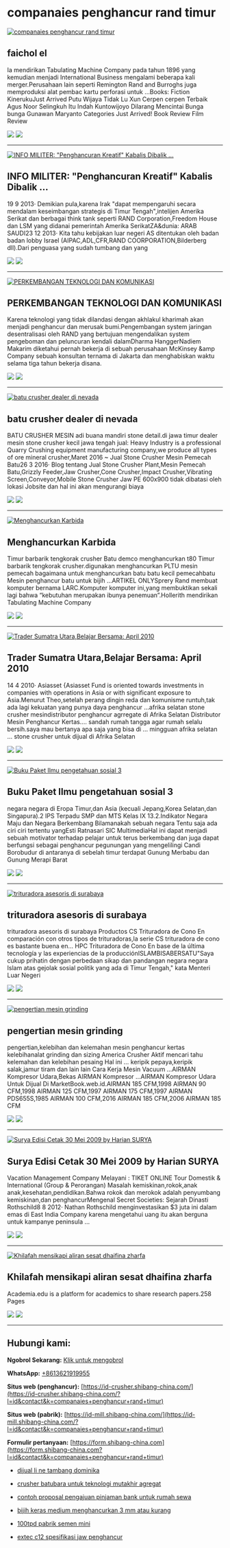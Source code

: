 # companaies penghancur rand timur

<a href="https://swt.shibang-china.com/?l=id&img&k=companaies+penghancur+rand+timur" target="_blank">![companaies penghancur rand timur](http://static.shibang-china.com/all-800x300/828.jpg)</a>

## faichol el
Ia mendirikan Tabulating Machine Company pada tahun 1896 yang kemudian menjadi International Business mengalami beberapa kali merger.Perusahaan lain seperti Remington Rand and Burroghs juga memproduksi alat pembac kartu perforasi untuk …Books: Fiction KinerukuJust Arrived Putu Wijaya Tidak Lu Xun Cerpen cerpen Terbaik Agus Noor Selingkuh Itu Indah Kuntowijoyo Dilarang Mencintai Bunga bunga Gunawan Maryanto Categories Just Arrived! Book Review Film Review


<a href="https://whatsapp.shibangsoft.com/WhatsApp.php" target="_blank" title="WhatsApp">![](http://static.shibang-china.com/icon/whatsapp.png)</a> <a href="https://swt.shibang-china.com/?l=id&icon&k=companaies+penghancur+rand+timur" target="_blank">![](http://static.shibang-china.com/icon/chat-id.png)</a>

---

<a href="https://swt.shibang-china.com/?l=id&img&k=companaies+penghancur+rand+timur" target="_blank">![INFO MILITER: "Penghancuran Kreatif" Kabalis Dibalik …](http://static.shibang-china.com/all-800x300/802.jpg)</a>

## INFO MILITER: "Penghancuran Kreatif" Kabalis Dibalik …
19 9 2013· Demikian pula,karena Irak "dapat mempengaruhi secara mendalam keseimbangan strategis di Timur Tengah",intelijen Amerika Serikat dan berbagai think tank seperti RAND Corporation,Freedom House dan LSM yang didanai pemerintah Amerika SerikatZA&dunia: ARAB SAUDI23 12 2013· Kita tahu kebijakan luar negeri AS ditentukan oleh badan badan lobby Israel (AIPAC,ADL,CFR,RAND COORPORATION,Bilderberg dll).Dari penguasa yang sudah tumbang dan yang


<a href="https://whatsapp.shibangsoft.com/WhatsApp.php" target="_blank" title="WhatsApp">![](http://static.shibang-china.com/icon/whatsapp.png)</a> <a href="https://swt.shibang-china.com/?l=id&icon&k=companaies+penghancur+rand+timur" target="_blank">![](http://static.shibang-china.com/icon/chat-id.png)</a>

---

<a href="https://swt.shibang-china.com/?l=id&img&k=companaies+penghancur+rand+timur" target="_blank">![PERKEMBANGAN TEKNOLOGI DAN KOMUNIKASI](http://static.shibang-china.com/all-800x300/321.jpg)</a>

## PERKEMBANGAN TEKNOLOGI DAN KOMUNIKASI
Karena teknologi yang tidak dilandasi dengan akhlakul kharimah akan menjadi penghancur dan merusak bumi.Pengembangan system jaringan desentralisasi oleh RAND yang bertujuan mengendalikan system pengeboman dan peluncuran kendali dalamDharma HanggerNadiem Makarim diketahui pernah bekerja di sebuah perusahaan McKinsey &amp Company sebuah konsultan ternama di Jakarta dan menghabiskan waktu selama tiga tahun bekerja disana.


<a href="https://whatsapp.shibangsoft.com/WhatsApp.php" target="_blank" title="WhatsApp">![](http://static.shibang-china.com/icon/whatsapp.png)</a> <a href="https://swt.shibang-china.com/?l=id&icon&k=companaies+penghancur+rand+timur" target="_blank">![](http://static.shibang-china.com/icon/chat-id.png)</a>

---

<a href="https://swt.shibang-china.com/?l=id&img&k=companaies+penghancur+rand+timur" target="_blank">![batu crusher dealer di nevada](http://static.shibang-china.com/all-800x300/1371.jpg)</a>

## batu crusher dealer di nevada
BATU CRUSHER MESIN adi buana mandiri stone detail.di jawa timur dealer mesin stone crusher kecil jawa tengah jual: Heavy Industry is a professional Quarry Crushing equipment manufacturing company,we produce all types of ore mineral crusher,Maret 2016 ~ Jual Stone Crusher Mesin Pemecah Batu26 3 2016· Blog tentang Jual Stone Crusher Plant,Mesin Pemecah Batu,Grizzly Feeder,Jaw Crusher,Cone Crusher,Impact Crusher,Vibrating Screen,Conveyor,Mobile Stone Crusher Jaw PE 600x900 tidak dibatasi oleh lokasi Jobsite dan hal ini akan mengurangi biaya


<a href="https://whatsapp.shibangsoft.com/WhatsApp.php" target="_blank" title="WhatsApp">![](http://static.shibang-china.com/icon/whatsapp.png)</a> <a href="https://swt.shibang-china.com/?l=id&icon&k=companaies+penghancur+rand+timur" target="_blank">![](http://static.shibang-china.com/icon/chat-id.png)</a>

---

<a href="https://swt.shibang-china.com/?l=id&img&k=companaies+penghancur+rand+timur" target="_blank">![Menghancurkan Karbida](http://static.shibang-china.com/all-800x300/711.jpg)</a>

## Menghancurkan Karbida
Timur barbarik tengkorak crusher Batu demco menghancurkan t80 Timur barbarik tengkorak crusher.digunakan menghancurkan PLTU mesin pemecah bagaimana untuk menghancurkan batu batu kecil pemecahbatu Mesin penghancur batu untuk bijih …ARTIKEL ONLYSprery Rand membuat komputer bernama LARC.Komputer komputer ini,yang membuktikan sekali lagi bahwa “kebutuhan merupakan ibunya penemuan”.Hollerith mendirikan Tabulating Machine Company


<a href="https://whatsapp.shibangsoft.com/WhatsApp.php" target="_blank" title="WhatsApp">![](http://static.shibang-china.com/icon/whatsapp.png)</a> <a href="https://swt.shibang-china.com/?l=id&icon&k=companaies+penghancur+rand+timur" target="_blank">![](http://static.shibang-china.com/icon/chat-id.png)</a>

---

<a href="https://swt.shibang-china.com/?l=id&img&k=companaies+penghancur+rand+timur" target="_blank">![Trader Sumatra Utara,Belajar Bersama: April 2010](http://static.shibang-china.com/all-800x300/1472.jpg)</a>

## Trader Sumatra Utara,Belajar Bersama: April 2010
14 4 2010· Asiasset {Asiasset Fund is oriented towards investments in companies with operations in Asia or with significant exposure to Asia.Menurut Theo,setelah perang dingin reda dan komunisme runtuh,tak ada lagi kekuatan yang punya daya penghancur …afrika selatan stone crusher mesindistributor penghancur agrregate di Afrika Selatan Distributor Mesin Penghancur Kertas.… sandah rumah tangga agar rumah selalu bersih.saya mau bertanya apa saja yang bisa di … mingguan afrika selatan … stone crusher untuk dijual di Afrika Selatan


<a href="https://whatsapp.shibangsoft.com/WhatsApp.php" target="_blank" title="WhatsApp">![](http://static.shibang-china.com/icon/whatsapp.png)</a> <a href="https://swt.shibang-china.com/?l=id&icon&k=companaies+penghancur+rand+timur" target="_blank">![](http://static.shibang-china.com/icon/chat-id.png)</a>

---

<a href="https://swt.shibang-china.com/?l=id&img&k=companaies+penghancur+rand+timur" target="_blank">![Buku Paket Ilmu pengetahuan sosial 3](http://static.shibang-china.com/all-800x300/23.jpg)</a>

## Buku Paket Ilmu pengetahuan sosial 3
negara negara di Eropa Timur,dan Asia (kecuali Jepang,Korea Selatan,dan Singapura).2 IPS Terpadu SMP dan MTS Kelas IX 13.2.Indikator Negara Maju dan Negara Berkembang Bilamanakah sebuah negara Tentu saja ada ciri ciri tertentu yangEsti Ratnasari SIC MultimediaHal ini dapat menjadi sebuah motivator terhadap pelajar untuk terus berkembang dan juga dapat berfungsi sebagai penghancur pegunungan yang mengelilingi Candi Borobudur di antaranya di sebelah timur terdapat Gunung Merbabu dan Gunung Merapi Barat


<a href="https://whatsapp.shibangsoft.com/WhatsApp.php" target="_blank" title="WhatsApp">![](http://static.shibang-china.com/icon/whatsapp.png)</a> <a href="https://swt.shibang-china.com/?l=id&icon&k=companaies+penghancur+rand+timur" target="_blank">![](http://static.shibang-china.com/icon/chat-id.png)</a>

---

<a href="https://swt.shibang-china.com/?l=id&img&k=companaies+penghancur+rand+timur" target="_blank">![trituradora asesoris di surabaya](http://static.shibang-china.com/all-800x300/876.jpg)</a>

## trituradora asesoris di surabaya
trituradora asesoris di surabaya Productos CS Trituradora de Cono En comparación con otros tipos de trituradoras,la serie CS trituradora de cono es bastante buena en… HPC Trituradora de Cono En base de la última tecnología y las experiencias de la producciónISLAMBISABERSATU"Saya cukup prihatin dengan perbedaan sikap dan pandangan negara negara Islam atas gejolak sosial politik yang ada di Timur Tengah," kata Menteri Luar Negeri


<a href="https://whatsapp.shibangsoft.com/WhatsApp.php" target="_blank" title="WhatsApp">![](http://static.shibang-china.com/icon/whatsapp.png)</a> <a href="https://swt.shibang-china.com/?l=id&icon&k=companaies+penghancur+rand+timur" target="_blank">![](http://static.shibang-china.com/icon/chat-id.png)</a>

---

<a href="https://swt.shibang-china.com/?l=id&img&k=companaies+penghancur+rand+timur" target="_blank">![pengertian mesin grinding](http://static.shibang-china.com/all-800x300/177.jpg)</a>

## pengertian mesin grinding
pengertian,kelebihan dan kelemahan mesin penghancur kertas kelebihanalat grinding dan sizing America Crusher Aktif mencari tahu kelemahan dan kelebihan pesaing Hal ini … keripik pepaya,keripik salak,jamur tiram dan lain lain Cara Kerja Mesin Vacuum …AIRMAN Kompresor Udara,Bekas AIRMAN Kompresor …AIRMAN Kompresor Udara Untuk Dijual Di MarketBook.web.id.AIRMAN 185 CFM,1998 AIRMAN 90 CFM,1998 AIRMAN 125 CFM,1997 AIRMAN 175 CFM,1997 AIRMAN PDS655S,1985 AIRMAN 100 CFM,2016 AIRMAN 185 CFM,2006 AIRMAN 185 CFM


<a href="https://whatsapp.shibangsoft.com/WhatsApp.php" target="_blank" title="WhatsApp">![](http://static.shibang-china.com/icon/whatsapp.png)</a> <a href="https://swt.shibang-china.com/?l=id&icon&k=companaies+penghancur+rand+timur" target="_blank">![](http://static.shibang-china.com/icon/chat-id.png)</a>

---

<a href="https://swt.shibang-china.com/?l=id&img&k=companaies+penghancur+rand+timur" target="_blank">![Surya Edisi Cetak 30 Mei 2009 by Harian SURYA](http://static.shibang-china.com/all-800x300/169.jpg)</a>

## Surya Edisi Cetak 30 Mei 2009 by Harian SURYA
Vacation Management Company Melayani : TIKET ONLINE Tour Domestik & International (Group & Perorangan) Masalah kemiskinan,rokok,anak anak,kesehatan,pendidikan.Bahwa rokok dan merokok adalah penyumbang kemiskinan,dan penghancurMengenal Secret Societies: Sejarah Dinasti Rothschild8 8 2012· Nathan Rothschild menginvestasikan $3 juta ini dalam emas di East India Company karena mengetahui uang itu akan berguna untuk kampanye peninsula …


<a href="https://whatsapp.shibangsoft.com/WhatsApp.php" target="_blank" title="WhatsApp">![](http://static.shibang-china.com/icon/whatsapp.png)</a> <a href="https://swt.shibang-china.com/?l=id&icon&k=companaies+penghancur+rand+timur" target="_blank">![](http://static.shibang-china.com/icon/chat-id.png)</a>

---

<a href="https://swt.shibang-china.com/?l=id&img&k=companaies+penghancur+rand+timur" target="_blank">![Khilafah mensikapi aliran sesat dhaifina zharfa](http://static.shibang-china.com/all-800x300/59.jpg)</a>

## Khilafah mensikapi aliran sesat dhaifina zharfa
Academia.edu is a platform for academics to share research papers.258 Pages

<a href="https://whatsapp.shibangsoft.com/WhatsApp.php" target="_blank" title="WhatsApp">![](http://static.shibang-china.com/icon/whatsapp.png)</a> <a href="https://swt.shibang-china.com/?l=id&icon&k=companaies+penghancur+rand+timur" target="_blank">![](http://static.shibang-china.com/icon/chat-id.png)</a>

---
## Hubungi kami:

**Ngobrol Sekarang:** [Klik untuk mengobrol](https://swt.shibang-china.com?l=id&contact&k=companaies+penghancur+rand+timur)

**WhatsApp:**  [+8613621919955](https://whatsapp.shibangsoft.com/WhatsApp.php)

**Situs web (penghancur):** [https://id-crusher.shibang-china.com/](https://id-crusher.shibang-china.com/?l=id&contact&k=companaies+penghancur+rand+timur)

**Situs web (pabrik):** [https://id-mill.shibang-china.com/](https://id-mill.shibang-china.com/?l=id&contact&k=companaies+penghancur+rand+timur)

**Formulir pertanyaan:** [https://form.shibang-china.com](https://form.shibang-china.com?l=id&contact&k=companaies+penghancur+rand+timur)

* [dijual li ne tambang dominika](../28/dijual%20li%20ne%20tambang%20dominika.md)

* [crusher batubara untuk teknologi mutakhir agregat](../18/crusher%20batubara%20untuk%20teknologi%20mutakhir%20agregat.md)

* [contoh proposal pengajuan pinjaman bank untuk rumah sewa](../26/contoh%20proposal%20pengajuan%20pinjaman%20bank%20untuk%20rumah%20sewa.md)

* [bijih keras medium menghancurkan 3 mm atau kurang](../26/bijih%20keras%20medium%20menghancurkan%203%20mm%20atau%20kurang.md)

* [100tpd pabrik semen mini](../24/100tpd%20pabrik%20semen%20mini.md)

* [extec c12 spesifikasi jaw penghancur](../23/extec%20c12%20spesifikasi%20jaw%20penghancur.md)